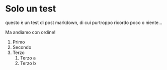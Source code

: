 # Solo un test

questo è un test di post markdown, di cui purtroppo ricordo poco o niente...

Ma andiamo con ordine!

1. Primo
2. Secondo
3. Terzo
    1. Terzo a
    2. Terzo b